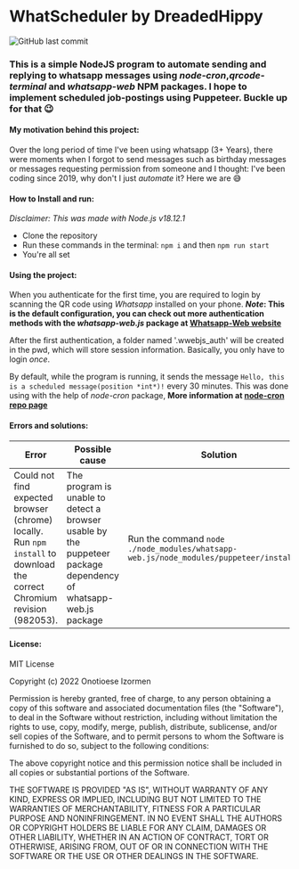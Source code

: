 # WhatScheduler by **DreadedHippy**
![GitHub last commit](https://img.shields.io/github/last-commit/DreadedHippy/WhatScheduler_backend?color=%23ffbb00&logo=Github&logoColor=%23ffbb00&style=for-the-badge)

### This is a simple NodeJS program to automate sending and replying to whatsapp messages using *node-cron*,*qrcode-terminal* and *whatsapp-web* NPM packages. I hope to implement scheduled job-postings using Puppeteer. Buckle up for that 😉

#### My motivation behind this project:
Over the long period of time I've been using whatsapp (3+ Years), there were moments when I forgot
to send messages such as birthday messages or messages requesting permission from someone and I thought: I've been coding since 2019, why don't I just *automate* it? Here we are 😅

#### How to Install and run:
*Disclaimer: This was made with Node.js v18.12.1*
- Clone the repository
- Run these commands in the terminal: `npm i` and then `npm run start`
- You're all set

#### Using the project:
When you authenticate for the first time, you are required to login by scanning the QR code using *Whatsapp* installed on your phone.
***Note*: This is the default configuration, you can check out more authentication methods with the *whatsapp-web.js* package at [Whatsapp-Web website]('https://wwebjs.dev/guide/')**

After the first authentication, a folder named '.wwebjs_auth' will be created in the pwd, which will store session information. Basically, you only have to login *once*.

By default, while the program is running, it sends the message `Hello, this is a scheduled message(position *int*)!` every 30 minutes. This was done using with the help of *node-cron* package,
**More information at [node-cron repo page]('https://github.com/node-cron/node-cron')**


#### Errors and solutions:
| Error | Possible cause | Solution |
|----|------|--------|
| Could not find expected browser (chrome) locally. Run `npm install` to download the correct Chromium revision (982053).| The program is unable to detect a browser usable by the puppeteer package dependency of whatsapp-web.js package| Run the command `node ./node_modules/whatsapp-web.js/node_modules/puppeteer/install.js`|

#### License:
MIT License

Copyright (c) 2022 Onotioese Izormen

Permission is hereby granted, free of charge, to any person obtaining a copy
of this software and associated documentation files (the "Software"), to deal
in the Software without restriction, including without limitation the rights
to use, copy, modify, merge, publish, distribute, sublicense, and/or sell
copies of the Software, and to permit persons to whom the Software is
furnished to do so, subject to the following conditions:

The above copyright notice and this permission notice shall be included in all
copies or substantial portions of the Software.

THE SOFTWARE IS PROVIDED "AS IS", WITHOUT WARRANTY OF ANY KIND, EXPRESS OR
IMPLIED, INCLUDING BUT NOT LIMITED TO THE WARRANTIES OF MERCHANTABILITY,
FITNESS FOR A PARTICULAR PURPOSE AND NONINFRINGEMENT. IN NO EVENT SHALL THE
AUTHORS OR COPYRIGHT HOLDERS BE LIABLE FOR ANY CLAIM, DAMAGES OR OTHER
LIABILITY, WHETHER IN AN ACTION OF CONTRACT, TORT OR OTHERWISE, ARISING FROM,
OUT OF OR IN CONNECTION WITH THE SOFTWARE OR THE USE OR OTHER DEALINGS IN THE
SOFTWARE.